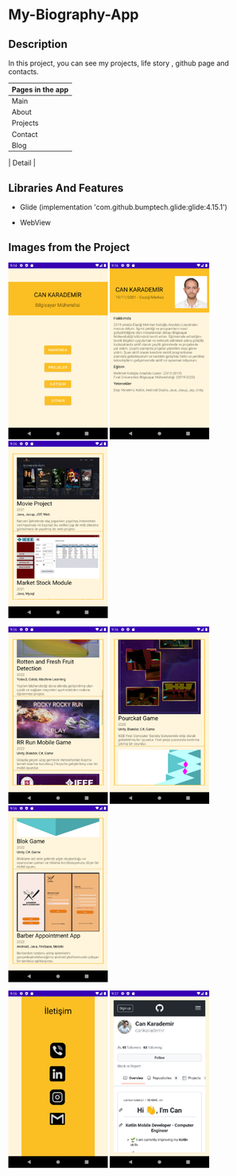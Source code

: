 # My-Biography-App

Description
-------------

<p>
In this project, you can see my projects,  life story , github page and contacts.
  
| Pages in the app |
| --------- |
|  Main     |
|  About    | 
|  Projects |
|  Contact  |
|  Blog     |

|  Detail   |
  
## Libraries And Features
  
 - Glide    (implementation 'com.github.bumptech.glide:glide:4.15.1') <p>
      
  - WebView  <p>
   
   
## Images from the Project
     
   
<a href="https://github.com/cankarademir/My-Biography-App/blob/main/images/1.png" target="_blank">
<img src="https://github.com/cankarademir/My-Biography-App/blob/main/images/1.png" width="200" style="max-width:100%;"></a>
   
<a href="https://github.com/cankarademir/My-Biography-App/blob/main/images/2.png" target="_blank">
<img src="https://github.com/cankarademir/My-Biography-App/blob/main/images/2.png" width="200" style="max-width:100%;"></a>
   
<a href="https://github.com/cankarademir/My-Biography-App/blob/main/images/3.png" target="_blank">
<img src="https://github.com/cankarademir/My-Biography-App/blob/main/images/3.png" width="200" style="max-width:100%;"></a>

   <p>
   
<a href="https://github.com/cankarademir/My-Biography-App/blob/main/images/4.png" target="_blank">
<img src="https://github.com/cankarademir/My-Biography-App/blob/main/images/4.png" width="200" style="max-width:100%;"></a>
     
<a href="https://github.com/cankarademir/My-Biography-App/blob/main/images/5.png" target="_blank">
<img src="https://github.com/cankarademir/My-Biography-App/blob/main/images/5.png" width="200" style="max-width:100%;"></a>
     
     
<a href="https://github.com/cankarademir/My-Biography-App/blob/main/images/6.png" target="_blank">
<img src="https://github.com/cankarademir/My-Biography-App/blob/main/images/6.png" width="200" style="max-width:100%;"></a>
     
   <p>
                  
<a href="https://github.com/cankarademir/My-Biography-App/blob/main/images/7.png" target="_blank">
<img src="https://github.com/cankarademir/My-Biography-App/blob/main/images/7.png" width="200" style="max-width:100%;"></a>
         
<a href="https://github.com/cankarademir/My-Biography-App/blob/main/images/8.png" target="_blank">
<img src="https://github.com/cankarademir/My-Biography-App/blob/main/images/8.png" width="200" style="max-width:100%;"></a>
